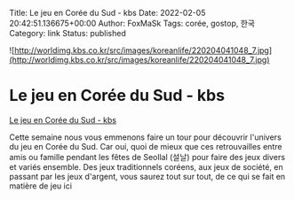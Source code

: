 Title: Le jeu en Corée du Sud - kbs
Date: 2022-02-05 20:42:51.136675+00:00
Author: FoxMaSk 
Tags: corée, gostop, 한국
Category: link
Status: published


![http://worldimg.kbs.co.kr/src/images/koreanlife/220204041048_7.jpg](http://worldimg.kbs.co.kr/src/images/koreanlife/220204041048_7.jpg)


# Le jeu en Corée du Sud - kbs

[Le jeu en Corée du Sud - kbs](http://world.kbs.co.kr/service/contents_view.htm?lang=f&amp;menu_cate=lifestyle&amp;board_seq=417963)



Cette semaine nous vous emmenons faire un tour pour découvrir l&#39;univers
du jeu en Corée du Sud. Car oui, quoi de mieux que ces retrouvailles
entre amis ou famille pendant les fêtes de Seollal (설날) pour faire des jeux
divers et variés ensemble. Des jeux traditionnels coréens, aux jeux de
société, en passant par les jeux d&#39;argent, vous saurez tout sur tout, de
ce qui se fait en matière de jeu ici

